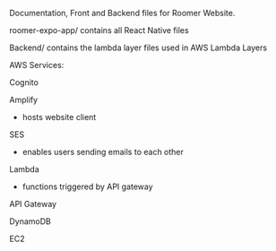 Documentation, Front and Backend files for Roomer Website.

roomer-expo-app/ contains all React Native files

Backend/ contains the lambda layer files used in AWS Lambda Layers

AWS Services:

Cognito

Amplify
 - hosts website client

SES
 - enables users sending emails to each other

Lambda
 - functions triggered by API gateway

API Gateway

DynamoDB

EC2
